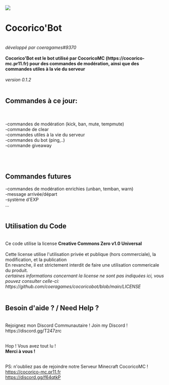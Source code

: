 <img src="https://cocorico-mc.pr11.fr/logo.png">
<h1>Cocorico'Bot</h1><br>
<i>développé par coeragames#9370</i><br><br>
<strong>Cocorico'Bot est le bot utilisé par CocoricoMC (https://cocorico-mc.pr11.fr) pour des commandes de modération, ainsi que des commandes utiles à la vie du serveur</strong><br><br>
<i>version 0.1.2</i><br><br>
<h2>Commandes à ce jour:</h2><br><br>
-commandes de modération (kick, ban, mute, tempmute)<br>
-commande de clear<br>
-commandes utiles à la vie du serveur<br>
-commandes du bot (ping,..)<br>
-commande giveaway

<br><br>

<h2>Commandes futures</h2>
-commandes de modération enrichies (unban, temban, warn)<br>
-message arrivée/départ<br>
-système d'EXP<br>
...
<br><br>

<h2>Utilisation du Code</h2><br>
Ce code utilise la license <strong>Creative Commons Zero v1.0 Universal</strong><br><br>
Cette license utilise l'utilisation privée et publique (hors commerciale), la modification, et la publication<br>
En revanche, il est strictement interdit de faire une utilisation commericale du produit.<br>
<i>certaines informations concernant la license ne sont pas indiquées ici, vous pouvez consulter celle-ci: https://github.com/coeragames/cocoricobot/blob/main/LICENSE</i><br><br>

<h2>Besoin d'aide ? / Need Help ?</h2><br>
Rejoignez mon Discord Communautaire !
Join my Discord !
https://discord.gg/T247zrc
<br><br>


Hop ! Vous avez tout lu !<br>
<strong>Merci à vous !</strong><br><br>

PS: n'oubliez pas de rejoindre notre Serveur Minecraft CocoricoMC !<br>
https://cocorico-mc.pr11.fr<br>
https://discord.gg/f64qtkP
